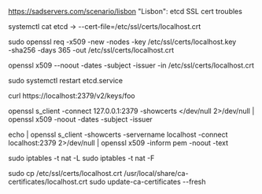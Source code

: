 https://sadservers.com/scenario/lisbon
"Lisbon": etcd SSL cert troubles

systemctl cat etcd -> --cert-file=/etc/ssl/certs/localhost.crt

sudo openssl req -x509 -new -nodes -key /etc/ssl/certs/localhost.key \
  -sha256 -days 365 -out /etc/ssl/certs/localhost.crt

openssl x509 --noout -dates -subject -issuer -in /etc/ssl/certs/localhost.crt

sudo systemctl restart etcd.service

curl https://localhost:2379/v2/keys/foo

openssl s_client -connect 127.0.0.1:2379 -showcerts </dev/null 2>/dev/null | openssl x509 -noout -dates -subject -issuer

echo | openssl s_client -showcerts -servername localhost -connect localhost:2379 2>/dev/null | openssl x509 -inform pem -noout -text

sudo iptables -t nat -L
sudo iptables -t nat -F

sudo cp /etc/ssl/certs/localhost.crt /usr/local/share/ca-certificates/localhost.crt
sudo update-ca-certificates --fresh
